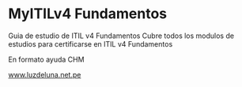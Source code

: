# MyITILv4 Fundamentos

Guia de estudio de ITIL v4 Fundamentos
Cubre todos los modulos de estudios para certificarse en ITIL v4 Fundamentos

En formato ayuda CHM

www.luzdeluna.net.pe
